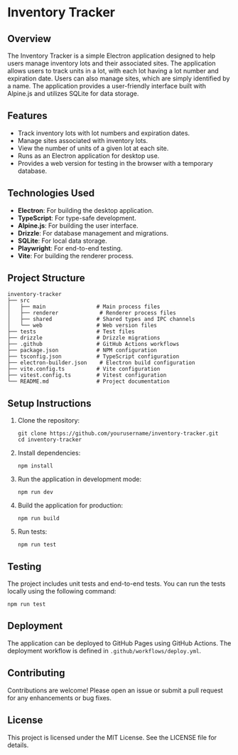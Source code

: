 # Inventory Tracker

## Overview
The Inventory Tracker is a simple Electron application designed to help users manage inventory lots and their associated sites. The application allows users to track units in a lot, with each lot having a lot number and expiration date. Users can also manage sites, which are simply identified by a name. The application provides a user-friendly interface built with Alpine.js and utilizes SQLite for data storage.

## Features
- Track inventory lots with lot numbers and expiration dates.
- Manage sites associated with inventory lots.
- View the number of units of a given lot at each site.
- Runs as an Electron application for desktop use.
- Provides a web version for testing in the browser with a temporary database.

## Technologies Used
- **Electron**: For building the desktop application.
- **TypeScript**: For type-safe development.
- **Alpine.js**: For building the user interface.
- **Drizzle**: For database management and migrations.
- **SQLite**: For local data storage.
- **Playwright**: For end-to-end testing.
- **Vite**: For building the renderer process.

## Project Structure
```
inventory-tracker
├── src
│   ├── main                # Main process files
│   ├── renderer             # Renderer process files
│   ├── shared              # Shared types and IPC channels
│   └── web                 # Web version files
├── tests                   # Test files
├── drizzle                 # Drizzle migrations
├── .github                 # GitHub Actions workflows
├── package.json            # NPM configuration
├── tsconfig.json           # TypeScript configuration
├── electron-builder.json    # Electron build configuration
├── vite.config.ts          # Vite configuration
├── vitest.config.ts        # Vitest configuration
└── README.md               # Project documentation
```

## Setup Instructions
1. Clone the repository:
   ```
   git clone https://github.com/yourusername/inventory-tracker.git
   cd inventory-tracker
   ```

2. Install dependencies:
   ```
   npm install
   ```

3. Run the application in development mode:
   ```
   npm run dev
   ```

4. Build the application for production:
   ```
   npm run build
   ```

5. Run tests:
   ```
   npm run test
   ```

## Testing
The project includes unit tests and end-to-end tests. You can run the tests locally using the following command:
```
npm run test
```

## Deployment
The application can be deployed to GitHub Pages using GitHub Actions. The deployment workflow is defined in `.github/workflows/deploy.yml`.

## Contributing
Contributions are welcome! Please open an issue or submit a pull request for any enhancements or bug fixes.

## License
This project is licensed under the MIT License. See the LICENSE file for details.
